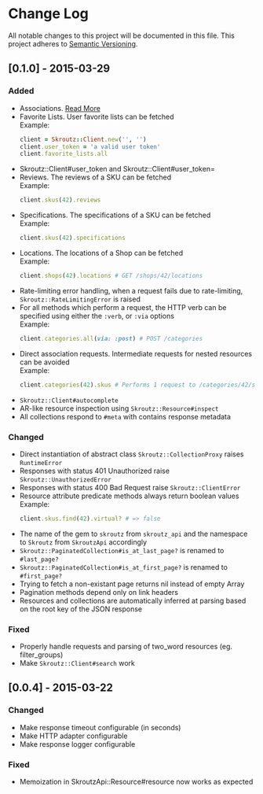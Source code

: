 # Change Log
All notable changes to this project will be documented in this file.
This project adheres to [Semantic Versioning](http://semver.org/).

## [0.1.0] - 2015-03-29

### Added

* Associations. [Read More](https://github.com/skroutz/skroutz.rb#associations)
* Favorite Lists. User favorite lists can be fetched  
  Example:
  ```ruby
  client = Skroutz::Client.new('', '')
  client.user_token = 'a valid user token'
  client.favorite_lists.all
  ```
* Skroutz::Client#user_token and Skroutz::Client#user_token=
* Reviews. The reviews of a SKU can be fetched  
  Example:
  ```ruby
  client.skus(42).reviews
  ```
* Specifications. The specifications of a SKU can be fetched  
  Example:
  ```ruby
  client.skus(42).specifications
  ```
* Locations. The locations of a Shop can be fetched  
  Example: 
  ```ruby
  client.shops(42).locations # GET /shops/42/locations
  ```
* Rate-limiting error handling, when a request fails due to
  rate-limiting, `Skroutz::RateLimitingError` is raised
* For all methods which perform a request, the HTTP verb can be
  specified using either the `:verb`, or `:via` options  
  Example: 
  ```ruby
  client.categories.all(via: :post) # POST /categories
  ```
* Direct association requests. Intermediate requests for nested
  resources can be avoided  
  Example: 
  ```ruby
  client.categories(42).skus # Performs 1 request to /categories/42/sks
  ```
* `Skroutz::Client#autocomplete`
* AR-like resource inspection using `Skroutz::Resource#inspect`
* All collections respond to `#meta` with contains response metadata

### Changed

* Direct instantiation of abstract class `Skroutz::CollectionProxy` raises `RuntimeError`
* Responses with status 401 Unauthorized raise `Skroutz::UnauthorizedError`
* Responses with status 400 Bad Request raise `Skroutz::ClientError`
* Resource attribute predicate methods always return boolean values
  Example:
  ```ruby
  client.skus.find(42).virtual? # => false
  ```
* The name of the gem to `skroutz` from `skroutz_api` and the namespace to `Skroutz` from `SkroutzApi` accordingly
* `Skroutz::PaginatedCollection#is_at_last_page?` is renamed to `#last_page?`
* `Skroutz::PaginatedCollection#is_at_first_page?` is renamed to `#first_page?`
* Trying to fetch a non-existant page returns nil instead of empty Array
* Pagination methods depend only on link headers
* Resources and collections are automatically inferred at parsing based
  on the root key of the JSON response

### Fixed
* Properly handle requests and parsing of two_word resources (eg. filter_groups)
* Make `Skroutz::Client#search` work

## [0.0.4] - 2015-03-22
### Changed

* Make response timeout configurable (in seconds)
* Make HTTP adapter configurable
* Make response logger configurable

### Fixed

* Memoization in SkroutzApi::Resource#resource now works as expected
